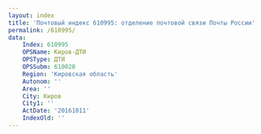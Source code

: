 ```yaml
---
layout: index
title: 'Почтовый индекс 610995: отделение почтовой связи Почты России'
permalink: /610995/
data:
    Index: 610995
    OPSName: Киров-ДТИ
    OPSType: ДТИ
    OPSSubm: 610020
    Region: 'Кировская область'
    Autonom: ''
    Area: ''
    City: Киров
    City1: ''
    ActDate: '20161011'
    IndexOld: ''
---
```

